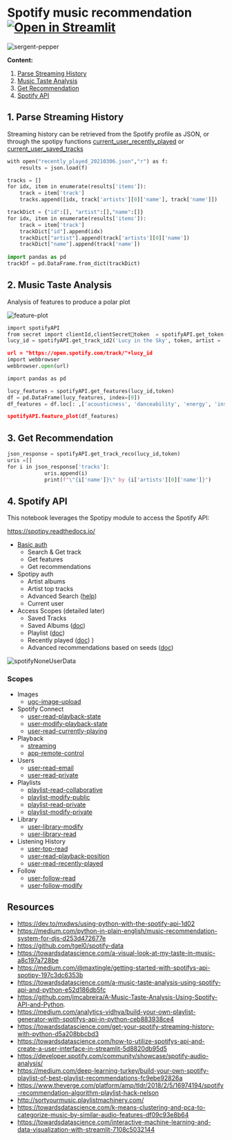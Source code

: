 # Spotify music recommendation [![Open in Streamlit](https://static.streamlit.io/badges/streamlit_badge_black_white.svg)](https://share.streamlit.io/slevin48/music/main/spotifyApp.py)

![sergent-pepper](img/25yQPHgC35WNnnOUqFhgVR.jpg)


**Content:**
1. [Parse Streaming History](#parse)
2. [Music Taste Analysis](#taste)
3. [Get Recommendation](#reco)
4. [Spotify API](#api)

## 1. <a name="parse"></a>Parse Streaming History

Streaming history can be retrieved from the Spotify profile as JSON, or through the spotipy functions [current_user_recently_played](https://spotipy.readthedocs.io/en/2.16.1/?highlight=current_user_recently_played#spotipy.client.Spotify.current_user_recently_played) or [current_user_saved_tracks](https://spotipy.readthedocs.io/en/2.16.1/?highlight=current_user_saved_tracks#spotipy.client.Spotify.current_user_saved_tracks)


```python
with open("recently_played_20210306.json","r") as f:
    results = json.load(f)

tracks = []
for idx, item in enumerate(results['items']):
    track = item['track']
    tracks.append([idx, track['artists'][0]['name'], track['name']])

trackDict = {"id":[], "artist":[],"name":[]}
for idx, item in enumerate(results['items']):
    track = item['track']
    trackDict["id"].append(idx)
    trackDict["artist"].append(track['artists'][0]['name'])
    trackDict["name"].append(track['name'])
    
import pandas as pd
trackDf = pd.DataFrame.from_dict(trackDict)
```

## 2. <a name="taste"></a>Music Taste Analysis

Analysis of features to produce a polar plot

![feature-plot](spotifyData/features.svg)
```python
import spotifyAPI
from secret import clientId,clientSecrettoken  = spotifyAPI.get_token(clientId,clientSecret)
lucy_id = spotifyAPI.get_track_id2('Lucy in the Sky', token, artist = 'The Beatles’)

url = "https://open.spotify.com/track/"+lucy_id
import webbrowser
webbrowser.open(url)

import pandas as pd

lucy_features = spotifyAPI.get_features(lucy_id,token)
df = pd.DataFrame(lucy_features, index=[0])
df_features = df.loc[: ,['acousticness', 'danceability', 'energy', 'instrumentalness', 'liveness', 'speechiness', 'valence’]]

spotifyAPI.feature_plot(df_features)
```


## 3. <a name="reco"></a>Get Recommendation
```python
json_response = spotifyAPI.get_track_reco(lucy_id,token)
uris =[]
for i in json_response['tracks']:
            uris.append(i)
            print(f"\"{i['name']}\" by {i['artists'][0]['name']}")
```


## 4. <a name="api"></a>Spotify API

This notebook leverages the Spotipy module to access the Spotify API:

https://spotipy.readthedocs.io/

* [Basic auth](basicMusic.ipynb)
  * Search & Get track
  * Get features
  * Get recommendations
* Spotipy auth
  * Artist albums
  * Artist top tracks
  * Advanced Search ([help](https://spotipy.readthedocs.io/en/2.16.1/#spotipy.client.Spotify.search))
  * Current user
* Access Scopes (detailed later)
  * Saved Tracks
  * Saved Albums ([doc](https://developer.spotify.com/console/get-current-user-saved-albums))
  * Playlist ([doc](https://developer.spotify.com/console/get-current-user-playlists/))
  * Recently played ([doc](https://developer.spotify.com/console/get-recently-played/))
  )
  * Advanced recommendations based on seeds ([doc](https://developer.spotify.com/console/get-recommendations/))

![spotifyNoneUserData](spotifyNonUserData.png)

### Scopes

* Images
  * [ugc-image-upload](https://developer.spotify.com/documentation/general/guides/scopes/#ugc-image-upload)
* Spotify Connect
  * [user-read-playback-state](https://developer.spotify.com/documentation/general/guides/scopes/#user-read-playback-state)
  * [user-modify-playback-state](https://developer.spotify.com/documentation/general/guides/scopes/#user-modify-playback-state)
  * [user-read-currently-playing](https://developer.spotify.com/documentation/general/guides/scopes/#user-read-currently-playing)
* Playback
  * [streaming](https://developer.spotify.com/documentation/general/guides/scopes/#streaming)
  * [app-remote-control](https://developer.spotify.com/documentation/general/guides/scopes/#app-remote-control)
* Users
  * [user-read-email](https://developer.spotify.com/documentation/general/guides/scopes/#user-read-email)
  * [user-read-private](https://developer.spotify.com/documentation/general/guides/scopes/#user-read-private)
* Playlists
  * [playlist-read-collaborative](https://developer.spotify.com/documentation/general/guides/scopes/#playlist-read-collaborative)
  * [playlist-modify-public](https://developer.spotify.com/documentation/general/guides/scopes/#playlist-modify-public)
  * [playlist-read-private](https://developer.spotify.com/documentation/general/guides/scopes/#playlist-read-private)
  * [playlist-modify-private](https://developer.spotify.com/documentation/general/guides/scopes/#playlist-modify-private)
* Library
  * [user-library-modify](https://developer.spotify.com/documentation/general/guides/scopes/#user-library-modify)
  * [user-library-read](https://developer.spotify.com/documentation/general/guides/scopes/#user-library-read)
* Listening History
  * [user-top-read](https://developer.spotify.com/documentation/general/guides/scopes/#user-top-read)
  * [user-read-playback-position](https://developer.spotify.com/documentation/general/guides/scopes/#user-read-playback-position)
  * [user-read-recently-played](https://developer.spotify.com/documentation/general/guides/scopes/#user-read-recently-played)
* Follow
  * [user-follow-read](https://developer.spotify.com/documentation/general/guides/scopes/#user-follow-read)
  * [user-follow-modify](https://developer.spotify.com/documentation/general/guides/scopes/#user-follow-modify)


## Resources
* https://dev.to/mxdws/using-python-with-the-spotify-api-1d02
* https://medium.com/python-in-plain-english/music-recommendation-system-for-djs-d253d472677e
* https://github.com/tgel0/spotify-data
* https://towardsdatascience.com/a-visual-look-at-my-taste-in-music-a8c197a728be
* https://medium.com/@maxtingle/getting-started-with-spotifys-api-spotipy-197c3dc6353b
* https://towardsdatascience.com/a-music-taste-analysis-using-spotify-api-and-python-e52d186db5fc
* https://github.com/jmcabreira/A-Music-Taste-Analysis-Using-Spotify-API-and-Python.
* https://medium.com/analytics-vidhya/build-your-own-playlist-generator-with-spotifys-api-in-python-ceb883938ce4
* https://towardsdatascience.com/get-your-spotify-streaming-history-with-python-d5a208bbcbd3
* https://towardsdatascience.com/how-to-utilize-spotifys-api-and-create-a-user-interface-in-streamlit-5d8820db95d5
* https://developer.spotify.com/community/showcase/spotify-audio-analysis/
* https://medium.com/deep-learning-turkey/build-your-own-spotify-playlist-of-best-playlist-recommendations-fc9ebe92826a
* https://www.theverge.com/platform/amp/tldr/2018/2/5/16974194/spotify-recommendation-algorithm-playlist-hack-nelson
* http://sortyourmusic.playlistmachinery.com/
* https://towardsdatascience.com/k-means-clustering-and-pca-to-categorize-music-by-similar-audio-features-df09c93e8b64
* https://towardsdatascience.com/interactive-machine-learning-and-data-visualization-with-streamlit-7108c5032144
